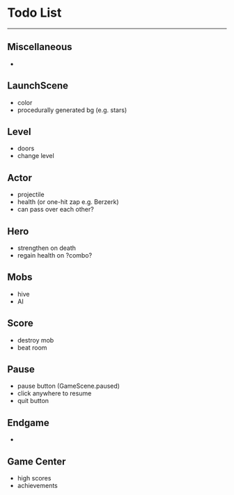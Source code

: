 # Todo List

---

## Miscellaneous
* 

## LaunchScene
* color
* procedurally generated bg (e.g. stars)

## Level
* doors
* change level

## Actor
* projectile
* health (or one-hit zap e.g. Berzerk)
* can pass over each other?

## Hero
* strengthen on death
* regain health on ?combo?

## Mobs
* hive
* AI

## Score
* destroy mob
* beat room

## Pause
* pause button (GameScene.paused)
* click anywhere to resume
* quit button

## Endgame
* 

## Game Center
* high scores
* achievements
